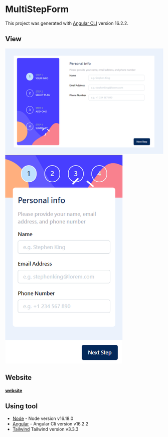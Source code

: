 # MultiStepForm

This project was generated with [Angular CLI](https://github.com/angular/angular-cli) version 16.2.2.

## View

![Desktop](https://github.com/Ai-Chen-Hsieh/angular-form/blob/main/src/assets/images/angular-form-desktop.png)
![Mobile](https://github.com/Ai-Chen-Hsieh/angular-form/blob/main/src/assets/images/angular-form-mobile.png)

## Website

#### [website](https://angular-form-swart.vercel.app/home)

## Using tool

- [Node](https://github.com/nvm-sh/nvm) - Node version v16.18.0
- [Angular](https://angular.io/) - Angular Cli version v16.2.2
- [Tailwind](https://tailwindcss.com/) Tailwind version v3.3.3
